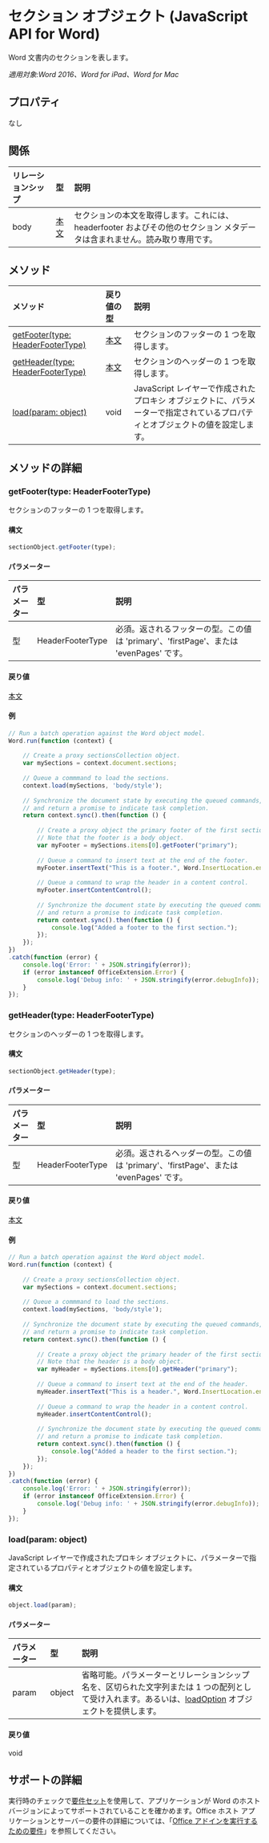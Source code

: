 ﻿# セクション オブジェクト (JavaScript API for Word)

Word 文書内のセクションを表します。

_適用対象:Word 2016、Word for iPad、Word for Mac_

## プロパティ
なし

## 関係
| リレーションシップ | 型   |説明|
|:---------------|:--------|:----------|
|body|[本文](body.md)|セクションの本文を取得します。これには、headerfooter およびその他のセクション メタデータは含まれません。読み取り専用です。|

## メソッド

| メソッド           | 戻り値の型    |説明|
|:---------------|:--------|:----------|
|[getFooter(type: HeaderFooterType)](#getfootertype-headerfootertype)|[本文](body.md)|セクションのフッターの 1 つを取得します。|
|[getHeader(type: HeaderFooterType)](#getheadertype-headerfootertype)|[本文](body.md)|セクションのヘッダーの 1 つを取得します。|
|[load(param: object)](#loadparam-object)|void|JavaScript レイヤーで作成されたプロキシ オブジェクトに、パラメーターで指定されているプロパティとオブジェクトの値を設定します。|

## メソッドの詳細

### getFooter(type: HeaderFooterType)
セクションのフッターの 1 つを取得します。

#### 構文
```js
sectionObject.getFooter(type);
```

#### パラメーター
| パラメーター    | 型   |説明|
|:---------------|:--------|:----------|
|型|HeaderFooterType|必須。返されるフッターの型。この値は 'primary'、'firstPage'、または 'evenPages' です。|

#### 戻り値
[本文](body.md)

#### 例
```js
// Run a batch operation against the Word object model.
Word.run(function (context) {
    
    // Create a proxy sectionsCollection object.
    var mySections = context.document.sections;
    
    // Queue a commmand to load the sections.
    context.load(mySections, 'body/style');
    
    // Synchronize the document state by executing the queued commands, 
    // and return a promise to indicate task completion.
    return context.sync().then(function () {
        
        // Create a proxy object the primary footer of the first section. 
        // Note that the footer is a body object.
        var myFooter = mySections.items[0].getFooter("primary");
        
        // Queue a command to insert text at the end of the footer.
        myFooter.insertText("This is a footer.", Word.InsertLocation.end);
        
        // Queue a command to wrap the header in a content control.
        myFooter.insertContentControl();
                              
        // Synchronize the document state by executing the queued commands, 
        // and return a promise to indicate task completion.
        return context.sync().then(function () {
            console.log("Added a footer to the first section.");
        });                    
    });  
})
.catch(function (error) {
    console.log('Error: ' + JSON.stringify(error));
    if (error instanceof OfficeExtension.Error) {
        console.log('Debug info: ' + JSON.stringify(error.debugInfo));
    }
});
```
### getHeader(type: HeaderFooterType)
セクションのヘッダーの 1 つを取得します。

#### 構文
```js
sectionObject.getHeader(type);
```

#### パラメーター
| パラメーター    | 型   |説明|
|:---------------|:--------|:----------|
|型|HeaderFooterType|必須。返されるヘッダーの型。この値は 'primary'、'firstPage'、または 'evenPages' です。|

#### 戻り値
[本文](body.md)

#### 例
```js
// Run a batch operation against the Word object model.
Word.run(function (context) {
    
    // Create a proxy sectionsCollection object.
    var mySections = context.document.sections;
    
    // Queue a commmand to load the sections.
    context.load(mySections, 'body/style');
    
    // Synchronize the document state by executing the queued commands, 
    // and return a promise to indicate task completion.
    return context.sync().then(function () {
        
        // Create a proxy object the primary header of the first section. 
        // Note that the header is a body object.
        var myHeader = mySections.items[0].getHeader("primary");
        
        // Queue a command to insert text at the end of the header.
        myHeader.insertText("This is a header.", Word.InsertLocation.end);
        
        // Queue a command to wrap the header in a content control.
        myHeader.insertContentControl();
                              
        // Synchronize the document state by executing the queued commands, 
        // and return a promise to indicate task completion.
        return context.sync().then(function () {
            console.log("Added a header to the first section.");
        });                    
    });  
})
.catch(function (error) {
    console.log('Error: ' + JSON.stringify(error));
    if (error instanceof OfficeExtension.Error) {
        console.log('Debug info: ' + JSON.stringify(error.debugInfo));
    }
});
```

### load(param: object)
JavaScript レイヤーで作成されたプロキシ オブジェクトに、パラメーターで指定されているプロパティとオブジェクトの値を設定します。

#### 構文
```js
object.load(param);
```

#### パラメーター
| パラメーター    | 型   |説明|
|:---------------|:--------|:----------|
|param|object|省略可能。パラメーターとリレーションシップ名を、区切られた文字列または 1 つの配列として受け入れます。あるいは、[loadOption](loadoption.md) オブジェクトを提供します。|

#### 戻り値
void

## サポートの詳細
実行時のチェックで[要件セット](../office-add-in-requirement-sets.md)を使用して、アプリケーションが Word のホスト バージョンによってサポートされていることを確かめます。Office ホスト アプリケーションとサーバーの要件の詳細については、「[Office アドインを実行するための要件](../../docs/overview/requirements-for-running-office-add-ins.md)」を参照してください。